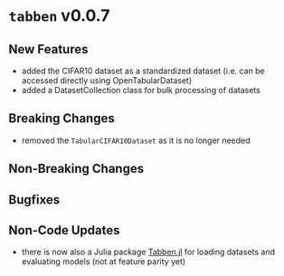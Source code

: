 # `tabben` v0.0.7

## New Features
- added the CIFAR10 dataset as a standardized dataset (i.e. can be accessed directly using OpenTabularDataset)
- added a DatasetCollection class for bulk processing of datasets

## Breaking Changes
- removed the `TabularCIFAR10Dataset` as it is no longer needed

## Non-Breaking Changes


## Bugfixes


## Non-Code Updates
- there is now also a Julia package [Tabben.jl](https://umd-otb.github.io/Tabben.jl/latest/) for loading datasets and evaluating models (not at feature parity yet)

